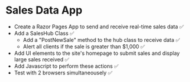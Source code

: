# Sales Data App
- Create a Razor Pages App to send and receive real-time sales data ✅
- Add a SalesHub Class  ✅
    - Add a "PostNewSale" method to the hub class to receive data ✅
    - Alert all clients if the sale is greater than $1,000  ✅
- Add UI elements to the site's homepage to submit sales and display large sales received ✅
- Add Javascript to perform these actions ✅
- Test with 2 browsers simultaneousely ✅